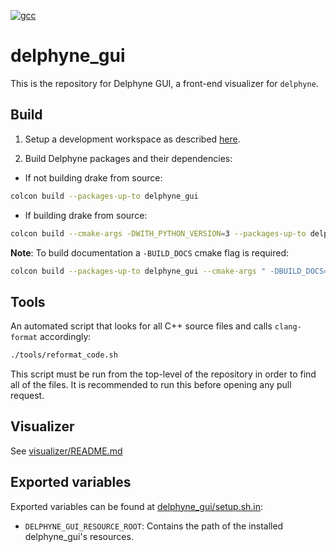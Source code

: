 [![gcc](https://github.com/ToyotaResearchInstitute/delphyne_gui/actions/workflows/build.yml/badge.svg)](https://github.com/ToyotaResearchInstitute/delphyne_gui/actions/workflows/build.yml)

# delphyne_gui

This is the repository for Delphyne GUI, a front-end visualizer for `delphyne`.

## Build

1. Setup a development workspace as described [here](https://github.com/ToyotaResearchInstitute/maliput_documentation/blob/main/docs/installation_quickstart.rst).

2. Build Delphyne packages and their dependencies:

  - If not building drake from source:

   ```sh
   colcon build --packages-up-to delphyne_gui
   ```

  - If building drake from source:

   ```sh
   colcon build --cmake-args -DWITH_PYTHON_VERSION=3 --packages-up-to delphyne_gui
   ```

   **Note**: To build documentation a `-BUILD_DOCS` cmake flag is required:
   ```sh
   colcon build --packages-up-to delphyne_gui --cmake-args " -DBUILD_DOCS=On"
   ```

## Tools

An automated script that looks for all C++ source files and calls `clang-format` accordingly:

```sh
./tools/reformat_code.sh
```

This script must be run from the top-level of the repository in order to find all of the files.
It is recommended to run this before opening any pull request.

## Visualizer
See [visualizer/README.md](delphyne_gui/visualizer/README.md)

## Exported variables

Exported variables can be found at [delphyne_gui/setup.sh.in](delphyne_gui/setup.sh.in):
 - `DELPHYNE_GUI_RESOURCE_ROOT`: Contains the path of the installed delphyne_gui's resources.
